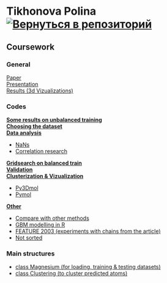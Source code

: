 # Tikhonova Polina    [![Вернуться в репозиторий](https://pollytikhonova.github.io/coursework/GitHub-Mark-32px.png "Вернуться в репозиторий")](https://github.com/PollyTikhonova/coursework/tree/master/)
## Coursework 

### General
[Paper](https://PollyTikhonova.github.io/coursework/papers/Diploma_Tikhonova_Polina.pdf) <br>
[Presentation](https://PollyTikhonova.github.io/coursework/papers/Presentation_Tikhonova_Polina.pdf) <br>
[Results (3d Vizualizations)](https://PollyTikhonova.github.io/clusterization%20%26%20vizualization/py3dmol.html) <br>

### Codes
<b>[Some results on unbalanced training](https://PollyTikhonova.github.io/coursework/unbalanced_training/)</b> <br>
<b>[Choosing the dataset](https://PollyTikhonova.github.io/coursework/choosing_dataset/)</b> <br>
<b>[Data analysis](https://PollyTikhonova.github.io/coursework/data_analysis/)</b> <br>
- [NaNs](https://PollyTikhonova.github.io/coursework/data_analysis/Watch%2Bat%2Bnans.html)
- [Correlation research](https://PollyTikhonova.github.io/coursework/data_analysis/correlation/)

 
<b> [Gridsearch on balanced train](https://PollyTikhonova.github.io/coursework/gridsearch/Full%2BGridsearch.html)</b> <br>
<b> [Validation](https://PollyTikhonova.github.io/coursework/validation/)</b> <br>
<b> [Clusterization & Vizualization](https://PollyTikhonova.github.io/coursework/clusterization%20%26%20vizualization/)</b> <br>
 - [Py3Dmol](https://PollyTikhonova.github.io/coursework/clusterization%20%26%20vizualization/py3dmol.html)
 - [Pymol](https://PollyTikhonova.github.io/coursework/clusterization%20%26%20vizualization/Pymol%2Binteraction.html)

<b> [Other](https://PollyTikhonova.github.io/other/)</b> <br>
 - [Compare with other methods](https://github.com/PollyTikhonova/coursework/tree/master/other/other_methods/)
 - [GBM modelling in R](https://github.com/PollyTikhonova/coursework/tree/master/other/GBM/)
 - [FEATURE 2003 (experiments with chains from the article)](https://github.com/PollyTikhonova/coursework/tree/master/other/Feature_2003_experiment)
 - [Not sorted](https://github.com/PollyTikhonova/coursework/tree/master/other/not%20sorted)

### Main structures
 - [class Magnesium (for loading, training & testing datasets)](https://github.com/PollyTikhonova/coursework/tree/master/basic%20codes/class_magnesium_not_drop_na.py)
 - [class Clustering (to cluster predicted atoms)](https://github.com/PollyTikhonova/coursework/tree/master/basic%20codes/class_clustering.py)
